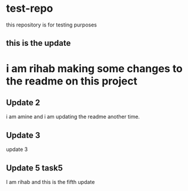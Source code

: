 # test-repo
this repository is for testing purposes 

## this is the update 
i am rihab making some changes to the readme on this project
=======
## Update 2 

i am amine and i am updating the readme another time. 

## Update 3
update 3

## Update 5 task5
I am rihab and this is the fifth update

